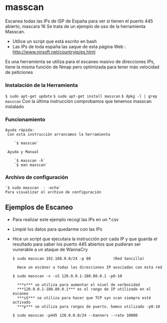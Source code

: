 # masscan
Escanea todas las IPs de ISP de España para ver si tienen el puerto 445 abierto, mascara 16 
Se trata de un ejemplo de uso de la herramienta Masscan.
- Utilice un script que está escrito en bash 
- Las IPs de toda españa las saque de esta página Web : http://www.nirsoft.net/countryip/es.html



Es una herramienta se utiliza para el escaneo masivo de direcciones IPs, tiene la misma función de Nmap pero optimizada para tener más velocidad de peticiones

### Instalación de la Herramienta
   `$ sudo apt-get update`
   `$ sudo apt-get install masscan`
   `$ dpkg -l | grep masscan`
        Con la última instrucción comprobamos que tenemos masscan instalado
        
### Funcionamiento
    Ayuda rápida:
     Con esta instrucción arrancamos la herramienta 
        
        `$ masscan`           
    
     Ayuda y Manual
        
        `$ masscan -h`        
        `$ man masscan`

### Archivo de configuración
    
    `$ sudo masscan  - -echo`
    Para visualizar el archivo de configuración

## Ejemplos de Escaneo
- Para realizar este ejemplo recogí las IPs en un *.csv
- Limpié los datos para quedarme con las IPs
- Hice un script que ejecutara la instrucción por cada IP y que guarda el resultado para saber los puerto 445 abiertos que pudieran ser vunerable a un ataque de WannaCry

    `$ sudo masscan 192.168.0.0/24 -p 80          (Red Sencilla)`
        
        Hace un escáner a todas las direcciones IP asociadas con esta red
        
    `$ sudo masscan -v -sS 120.0.0.1-180.80.0.1 -p0-10`
    
        ***v*** se utiliza para aumentar el nivel de verbosidad
        ***120.0.0.1-180.80.0.1*** es el rango de IP utilizado en el escaneo
        ***sS*** se utiliza para hacer que TCP syn scan siempre esté activado
        ***p*** se utiliza para rangos de puerto. hemos utilizado -p0-10
        
    `$ sudo masscan -p445 120.0.0.0/24 --banners --rate 10000`
        
  
        
        
        
        
